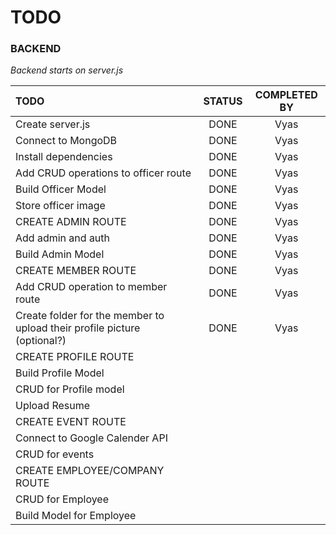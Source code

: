 # TODO

### BACKEND

_Backend starts on server.js_

| TODO                                                                     | STATUS | COMPLETED BY |
| :----------------------------------------------------------------------- | :----: | :----------: |
| Create server.js                                                         |  DONE  |     Vyas     |
| Connect to MongoDB                                                       |  DONE  |     Vyas     |
| Install dependencies                                                     |  DONE  |     Vyas     |
| Add CRUD operations to officer route                                     |  DONE  |     Vyas     |
| Build Officer Model                                                      |  DONE  |     Vyas     |
| Store officer image                                                      |  DONE  |     Vyas     |
| CREATE ADMIN ROUTE                                                       |  DONE  |     Vyas     |
| Add admin and auth                                                       |  DONE  |     Vyas     |
| Build Admin Model                                                        |  DONE  |     Vyas     |
| CREATE MEMBER ROUTE                                                      |  DONE  |     Vyas     |
| Add CRUD operation to member route                                       |  DONE  |     Vyas     |
| Create folder for the member to upload their profile picture (optional?) |  DONE  |     Vyas     |
| CREATE PROFILE ROUTE                                                     |        |              |
| Build Profile Model                                                      |        |              |
| CRUD for Profile model                                                   |        |              |
| Upload Resume                                                            |        |              |
| CREATE EVENT ROUTE                                                       |        |              |
| Connect to Google Calender API                                           |        |              |
| CRUD for events                                                          |        |              |
| CREATE EMPLOYEE/COMPANY ROUTE                                            |        |              |
| CRUD for Employee                                                        |        |              |
| Build Model for Employee                                                 |        |              |
